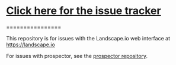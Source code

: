 # [Click here for the issue tracker](https://github.com/landscapeio/landscape-issues/issues)
================

This repository is for issues with the Landscape.io web interface at https://landscape.io

For issues with prospector, see the [prospector repository](https://github.com/landscapeio/prospector).
